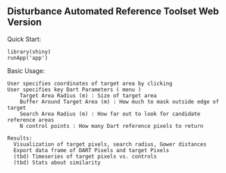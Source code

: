 ## Disturbance Automated Reference Toolset Web Version

  Quick Start:
  
    library(shiny)
    runApp('app')

  Basic Usage:
  
    User specifies coordinates of target area by clicking
    User specifies key Dart Parameters ( menu )
        Target Area Radius (m) : Size of target area  
        Buffer Around Target Area (m) : How much to mask outside edge of target
        Search Area Radius (m) : How far out to look for candidate reference areas
        N control points : How many Dart reference pixels to return
    
    Results:
      Visualization of target pixels, search radius, Gower distances
      Export data frame of DART Pixels and target Pixels
      (tbd) Timeseries of target pixels vs. controls
      (tbd) Stats about similarity


